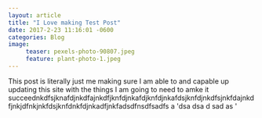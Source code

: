 ```yaml
---
layout: article
title: "I Love making Test Post"
date: 2017-2-23 11:16:01 -0600
categories: Blog
image:
     teaser: pexels-photo-90807.jpeg
     feature: plant-photo-1.jpeg
---
```


This post is literally just me making sure I am able to and capable up updating
this site with the things I am going to need to amke it
succeednkdfsjknafdjnkdfajnkdfjknfdjnkafdjknfdjnkafdsjknfdjnkdfsjnkfdajnkdfjnkjdfnkjnkfdsjknfdnkfdjnkadfjnkfadsdfnsdfsadfs
a
'dsa
dsa
d
sad
as
'

